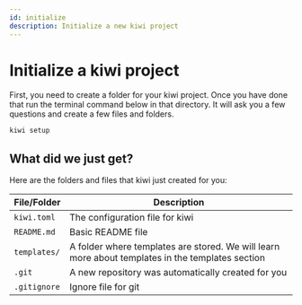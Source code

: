 ```yaml
---
id: initialize
description: Initialize a new kiwi project
---
```


# Initialize a kiwi project

First, you need to create a folder for your kiwi project. Once you have done that run the terminal command below in that directory. It will ask you a few questions and create a few files and folders.

```sh
kiwi setup
```

## What did we just get?

Here are the folders and files that kiwi just created for you:

| **File/Folder** | **Description**                                                                                  |
| --------------- | ------------------------------------------------------------------------------------------------ |
| `kiwi.toml`     | The configuration file for kiwi                                                                  |
| `README.md`     | Basic README file                                                                                |
| `templates/`    | A folder where templates are stored. We will learn more about templates in the templates section |
| `.git`          | A new repository was automatically created for you                                               |
| `.gitignore`    | Ignore file for git                                                                              |
